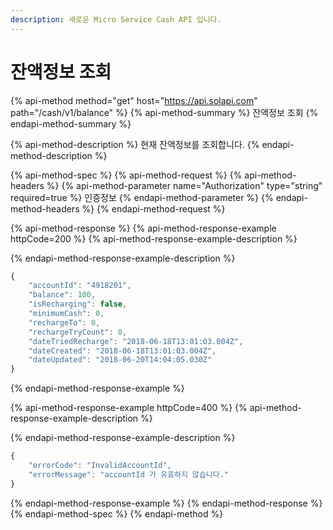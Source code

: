 ```yaml
---
description: 새로운 Micro Service Cash API 입니다.
---
```


# 잔액정보 조회

{% api-method method="get" host="https://api.solapi.com" path="/cash/v1/balance" %}
{% api-method-summary %}
 잔액정보 조회
{% endapi-method-summary %}

{% api-method-description %}
현재 잔액정보를 조회합니다.
{% endapi-method-description %}

{% api-method-spec %}
{% api-method-request %}
{% api-method-headers %}
{% api-method-parameter name="Authorization" type="string" required=true %}
인증정보
{% endapi-method-parameter %}
{% endapi-method-headers %}
{% endapi-method-request %}

{% api-method-response %}
{% api-method-response-example httpCode=200 %}
{% api-method-response-example-description %}

{% endapi-method-response-example-description %}

```javascript
{
    "accountId": "4918201",
    "balance": 100,
    "isRecharging": false,
    "minimumCash": 0,
    "rechargeTo": 0,
    "rechargeTryCount": 0,
    "dateTriedRecharge": "2018-06-18T13:01:03.004Z",
    "dateCreated": "2018-06-18T13:01:03.004Z",
    "dateUpdated": "2018-06-20T14:04:05.030Z"
}
```
{% endapi-method-response-example %}

{% api-method-response-example httpCode=400 %}
{% api-method-response-example-description %}

{% endapi-method-response-example-description %}

```javascript
{
    "errorCode": "InvalidAccountId",
    "errorMessage": "accountId 가 유효하지 않습니다."
}
```
{% endapi-method-response-example %}
{% endapi-method-response %}
{% endapi-method-spec %}
{% endapi-method %}

